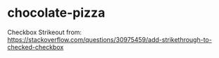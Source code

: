 # chocolate-pizza

Checkbox Strikeout from:
https://stackoverflow.com/questions/30975459/add-strikethrough-to-checked-checkbox